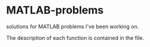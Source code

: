 # MATLAB-problems
solutions for MATLAB problems I've been working on.

The description of each function is contained in the file.
